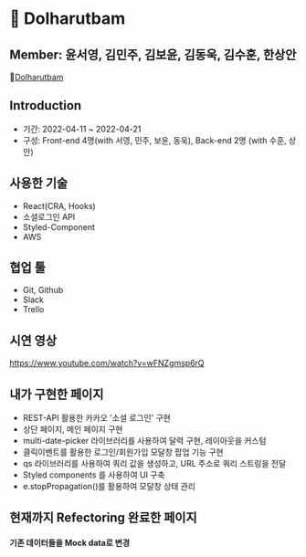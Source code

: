 # 🍊 Dolharutbam

## Member: 윤서영, 김민주, 김보윤, 김동욱, 김수훈, 한상안

🔗[Dolharutbam](http://dolharutbam.s3-website.ap-northeast-2.amazonaws.com/) <br/>

## Introduction

- 기간: 2022-04-11 ~ 2022-04-21
- 구성: Front-end 4명(with 서영, 민주, 보윤, 동욱), Back-end 2명 (with 수훈, 상안)


## 사용한 기술

- React(CRA, Hooks)
- 소셜로그인 API
- Styled-Component
- AWS

## 협업 툴

- Git, Github
- Slack
- Trello

## 시연 영상
https://www.youtube.com/watch?v=wFNZgmsp6rQ

## 내가 구현한 페이지

- REST-API 활용한 카카오 '소셜 로그인' 구현
- 상단 페이지, 메인 페이지 구현
- multi-date-picker 라이브러리를 사용하여 달력 구현, 레이아웃을 커스텀
- 클릭이벤트를 활용한 로그인/회원가입 모달창 팝업 기능 구현
- qs 라이브러리를 사용하여 쿼리 값을 생성하고, URL 주소로 쿼리 스트링을 전달
- Styled components 를 사용하여 UI 구축
- e.stopPropagation()를 활용하여 모달창 상태 관리


## 현재까지 Refectoring 완료한 페이지

#### 기존 데이터들을 Mock data로 변경 


